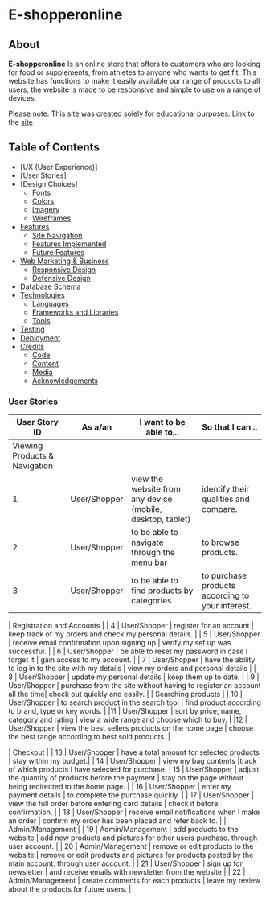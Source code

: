 # E-shopperonline

## About

**E-shopperonline** 
Is an online store that offers to customers who are looking for food or supplements, from athletes to anyone who wants to get fit. This website has functions to make it easily available our range of products to all users, the website is made to be responsive and simple to use on a range of devices.

Please note: This site was created solely for educational purposes.
Link to the [site](http://e-shopperonline.herokuapp.com//)

## Table of Contents

- [UX (User Experience)]
- [User Stories]
- [Design Choices]
  - [Fonts](https://github.com/)
  - [Colors](https://github.com/)
  - [Imagery](https://github.com/)
  - [Wireframes](https://github.com/)
- [Features](https://github.com/)
  - [Site Navigation](https://github.com/)
  - [Features Implemented](https://github.com/)
  - [Future Features](https://github.com/)
- [Web Marketing & Business]()
  - [Responsive Design](https://github.com/)
  - [Defensive Design](https://github.com/)
- [Database Schema](https://github.com/)
- [Technologies](https://github.com/)
  - [Languages](https://github.com/)
  - [Frameworks and Libraries](https://github.com/)
  - [Tools](https://github.com/)
- [Testing](https://github.com/)
- [Deployment](https://github.com/)
- [Credits](https://github.com/)
  - [Code](https://github.com/)
  - [Content](https://github.com/)
  - [Media](https://github.com/)
  - [Acknowledgements](https://github.com/)

### **User Stories**

| User Story ID  | As a/an  | I want to be able to...  | So that I can... |
|---|---|---|---|
| Viewing Products & Navigation |
| 1  | User/Shopper | view the website from any device (mobile, desktop, tablet) | identify their qualities and compare. |
| 2  | User/Shopper   |to be able to navigate through the menu bar | to browse products. |
| 3  | User/Shopper    | to be able to find products by categories| to purchase products according to your interest. |

| Registration and Accounts |
| 4  | User/Shopper | register for an account | keep track of my orders and check my personal details. |
| 5  | User/Shopper   | receive email confirmation upon signing up | verify my set up was successful. |
| 6  |  User/Shopper  | be able to reset my password in case I forget it | gain access to my account. |
| 7  | User/Shopper   | have the ability to log in to the site with my details | view my orders and personal details |
| 8  | User/Shopper   | update my personal details | keep them up to date. |
| 9 | User/Shopper   | purchase from the site without having to register an account all the time| check out quickly and easily. |
| Searching products |
| 10  | User/Shopper   | to search product in the search tool | find product according to brand, type or key words. |
|11 | User/Shopper  | sort by price, name, category and rating  | view a wide range and choose which to buy. |
|12 | User/Shopper  | view the best sellers products on the home page  | choose the best range according to best sold products. |

 | Checkout  |
 | 13  | User/Shopper | have a total amount for selected products | stay within my budget.|
| 14 | User/Shopper  | view my bag contents |track of which products I have selected for purchase. 
| 15 | User/Shopper | adjust the quantity of products before the payment | stay on the page without being redirected to the home page. |
| 16  | User/Shopper  |  enter my payment details | to complete the purchase quickly. |
| 17  |  User/Shopper | view the full order before entering card details | check it before confirmation. |
| 18  | User/Shopper  | receive email notifications when I make an order | confirm my order has been placed and refer back to. |
| Admin/Management  |
| 19 | Admin/Management  | add products to the website | add new products and pictures for other users purchase. through user account. |
| 20 | Admin/Management  | remove or edit products to the website | remove or edit products and pictures for products posted by the main account. through user account. |
|  21 | User/Shopper | sign up for newsletter  | and receive emails with newsletter from the website |
|  22 | Admin/Management | create comments for each products  | leave my review about the products for future users. |

